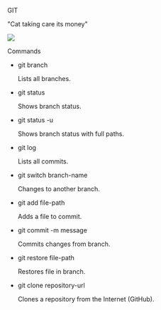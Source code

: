 GIT

"Cat taking care its money"

![](https://media0.giphy.com/media/v1.Y2lkPTc5MGI3NjExNGRkd21qM3J6NjUyMGF1ZDljeHJ5cjZoMzN6b2hscWRoYjk3dXdmOCZlcD12MV9pbnRlcm5hbF9naWZfYnlfaWQmY3Q9Zw/ND6xkVPaj8tHO/giphy.gif)

Commands

* git branch 

  Lists all branches.

* git status

  Shows branch status.

* git status -u

  Shows branch status with full paths.

* git log

  Lists all commits.

* git switch branch-name

  Changes to another branch.

* git add file-path

   Adds a file to commit.

* git commit -m message

   Commits changes from branch.

* git restore file-path

  Restores file in branch.

* git clone repository-url

  Clones a repository from the Internet (GitHub).